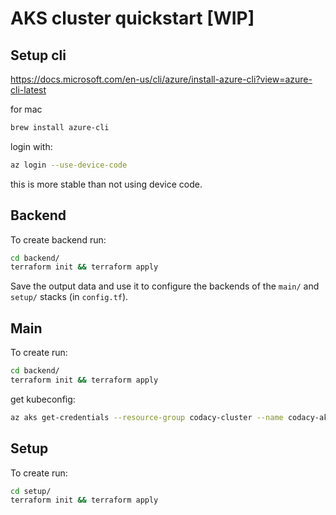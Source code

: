 # AKS cluster quickstart \[WIP\]

## Setup cli

<https://docs.microsoft.com/en-us/cli/azure/install-azure-cli?view=azure-cli-latest>

for mac

```bash
brew install azure-cli
```

login with:

```bash
az login --use-device-code
```

this is more stable than not using device code.

## Backend

To create backend run:
```bash
cd backend/
terraform init && terraform apply
```

Save the output data and use it to configure the backends of the `main/`
and `setup/` stacks (in `config.tf`).

## Main

To create run:
```bash
cd backend/
terraform init && terraform apply
```

get kubeconfig:

```bash
az aks get-credentials --resource-group codacy-cluster --name codacy-aks-cluster
```

## Setup

To create run:
```bash
cd setup/
terraform init && terraform apply
```
